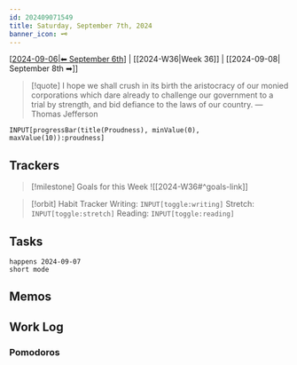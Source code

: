 ```yaml
---
id: 202409071549
title: Saturday, September 7th, 2024
banner_icon: 🗝️
---
```


[[2024-09-06|⬅ September 6th]] | [[2024-W36|Week 36]] | [[2024-09-08| September 8th ➡]]

> [!quote] I hope we shall crush in its birth the aristocracy of our monied corporations which dare already to challenge our government to a trial by strength, and bid defiance to the laws of our country.
> — Thomas Jefferson

```meta-bind
INPUT[progressBar(title(Proudness), minValue(0), maxValue(10)):proudness]
```

## Trackers

> [!milestone] Goals for this Week
> ![[2024-W36#^goals-link]]

> [!orbit] Habit Tracker
> Writing: `INPUT[toggle:writing]` Stretch: `INPUT[toggle:stretch]` Reading: `INPUT[toggle:reading]`

## Tasks

```tasks
happens 2024-09-07
short mode
```

## Memos

## Work Log

### Pomodoros

[//begin]: # "Autogenerated link references for markdown compatibility"
[2024-09-06|⬅ September 6th]: 2024-09-06 "Friday, September 6th, 2024"
[//end]: # "Autogenerated link references"